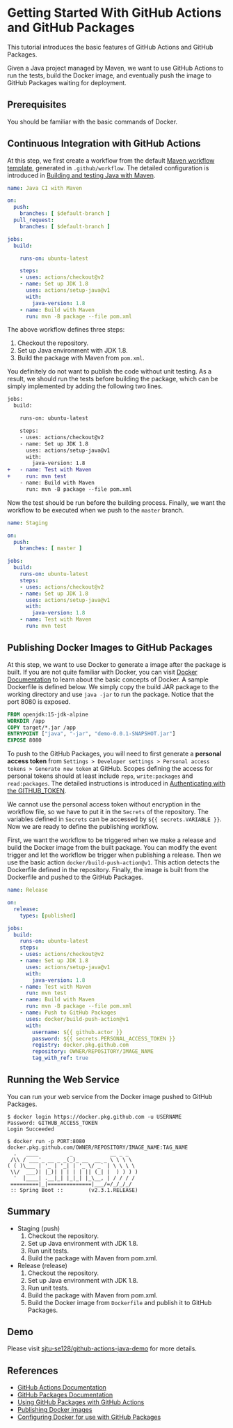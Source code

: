 # Getting Started With GitHub Actions and GitHub Packages

This tutorial introduces the basic features of GitHub Actions and GitHub Packages.

Given a Java project managed by Maven, we want to use GitHub Actions to run the tests, build the Docker image, and eventually push the image to GitHub Packages waiting for deployment.

## Prerequisites

You should be familiar with the basic commands of Docker.

## Continuous Integration with GitHub Actions

At this step, we first create a workflow from the default [Maven workflow template](https://github.com/actions/starter-workflows/blob/master/ci/maven.yml), generated in `.github/workflow`.
The detailed configuration is introduced in [Building and testing Java with Maven](https://docs.github.com/en/actions/language-and-framework-guides/building-and-testing-java-with-maven).

```yaml
name: Java CI with Maven

on:
  push:
    branches: [ $default-branch ]
  pull_request:
    branches: [ $default-branch ]

jobs:
  build:

    runs-on: ubuntu-latest

    steps:
    - uses: actions/checkout@v2
    - name: Set up JDK 1.8
      uses: actions/setup-java@v1
      with:
        java-version: 1.8
    - name: Build with Maven
      run: mvn -B package --file pom.xml
```

The above workflow defines three steps:

1. Checkout the repository.
2. Set up Java environment with JDK 1.8.
3. Build the package with Maven from `pom.xml`.

You definitely do not want to publish the code without unit testing.
As a result, we should run the tests before building the package, which can be simply implemented by adding the following two lines.

```diff
jobs:
  build:

    runs-on: ubuntu-latest

    steps:
    - uses: actions/checkout@v2
    - name: Set up JDK 1.8
      uses: actions/setup-java@v1
      with:
        java-version: 1.8
+   - name: Test with Maven
+     run: mvn test
    - name: Build with Maven
      run: mvn -B package --file pom.xml
```

Now the test should be run before the building process.
Finally, we want the workflow to be executed when we push to the `master` branch.

```yaml
name: Staging

on:
  push:
    branches: [ master ]

jobs:
  build:
    runs-on: ubuntu-latest
    steps:
    - uses: actions/checkout@v2
    - name: Set up JDK 1.8
      uses: actions/setup-java@v1
      with:
        java-version: 1.8
    - name: Test with Maven
      run: mvn test
```

## Publishing Docker Images to GitHub Packages

At this step, we want to use Docker to generate a image after the package is built.
If you are not quite familiar with Docker, you can visit [Docker Documentation](https://docs.docker.com/) to learn about the basic concepts of Docker.
A sample Dockerfile is defined below.
We simply copy the build JAR package to the working directory and use `java -jar` to run the package.
Notice that the port 8080 is exposed.

```dockerfile
FROM openjdk:15-jdk-alpine
WORKDIR /app
COPY target/*.jar /app
ENTRYPOINT ["java", "-jar", "demo-0.0.1-SNAPSHOT.jar"]
EXPOSE 8080
```

To push to the GitHub Packages, you will need to first generate a **personal access token** from `Settings > Developer settings > Personal access tokens > Generate new token` at GitHub.
Scopes defining the access for personal tokens should at least include `repo`, `write:packages` and `read:packages`.
The detailed instructions is introduced in [Authenticating with the GITHUB_TOKEN](https://docs.github.com/en/actions/configuring-and-managing-workflows/authenticating-with-the-github_token).

We cannot use the personal access token without encryption in the workflow file, so we have to put it in the `Secrets` of the repository. The variables defined in `Secrets` can be accessed by `${{ secrets.VARIABLE }}`.
Now we are ready to define the publishing workflow.

First, we want the workflow to be triggered when we make a release and build the Docker image from the built package. You can modify the event trigger and let the workflow be trigger when publishing a release.
Then we use the basic action `docker/build-push-action@v1`.
This action detects the Dockerfile defined in the repository.
Finally, the image is built from the Dockerfile and pushed to the GitHub Packages.

```yaml
name: Release

on:
  release:
    types: [published]

jobs:
  build:
    runs-on: ubuntu-latest
    steps:
    - uses: actions/checkout@v2
    - name: Set up JDK 1.8
      uses: actions/setup-java@v1
      with:
        java-version: 1.8
    - name: Test with Maven
      run: mvn test
    - name: Build with Maven
      run: mvn -B package --file pom.xml
    - name: Push to GitHub Packages
      uses: docker/build-push-action@v1
      with:
        username: ${{ github.actor }}
        password: ${{ secrets.PERSONAL_ACCESS_TOKEN }}
        registry: docker.pkg.github.com
        repository: OWNER/REPOSITORY/IMAGE_NAME
        tag_with_ref: true
```

## Running the Web Service

You can run your web service from the Docker image pushed to GitHub Packages.

```shell
$ docker login https://docker.pkg.github.com -u USERNAME
Password: GITHUB_ACCESS_TOKEN
Login Succeeded

$ docker run -p PORT:8080 docker.pkg.github.com/OWNER/REPOSITORY/IMAGE_NAME:TAG_NAME
  .   ____          _            __ _ _
 /\\ / ___'_ __ _ _(_)_ __  __ _ \ \ \ \
( ( )\___ | '_ | '_| | '_ \/ _` | \ \ \ \
 \\/  ___)| |_)| | | | | || (_| |  ) ) ) )
  '  |____| .__|_| |_|_| |_\__, | / / / /
 =========|_|==============|___/=/_/_/_/
 :: Spring Boot ::        (v2.3.1.RELEASE)
```

## Summary

- Staging (push)
  1. Checkout the repository.
  2. Set up Java environment with JDK 1.8.
  3. Run unit tests.
  4. Build the package with Maven from pom.xml.
- Release (release)
  1. Checkout the repository.
  2. Set up Java environment with JDK 1.8.
  3. Run unit tests.
  4. Build the package with Maven from pom.xml.
  5. Build the Docker image from `Dockerfile` and publish it to GitHub Packages.

## Demo

Please visit [sjtu-se128/github-actions-java-demo](https://github.com/sjtu-se128/github-actions-java-demo) for more details.

## References

- [GitHub Actions Documentation](https://docs.github.com/en/actions)
- [GitHub Packages Documentation](https://docs.github.com/en/packages)
- [Using GitHub Packages with GitHub Actions](https://docs.github.com/en/packages/using-github-packages-with-your-projects-ecosystem/using-github-packages-with-github-actions)
- [Publishing Docker images](https://docs.github.com/en/actions/language-and-framework-guides/publishing-docker-images)
- [Configuring Docker for use with GitHub Packages](https://docs.github.com/en/packages/using-github-packages-with-your-projects-ecosystem/configuring-docker-for-use-with-github-packages)
